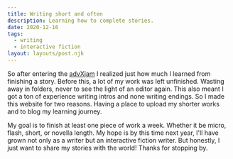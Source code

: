 ```yaml
---
title: Writing short and often
description: Learning how to complete stories.
date: 2020-12-16
tags:
  - writing
  - interactive fiction
layout: layouts/post.njk
---
```

So after entering the [advXjam](https://itch.io/jam/advxjam) I realized just how much I learned from finishing a story. Before this, a lot of my work was left unfinished. Wasting away in folders, never to see the light of an editor again. This also meant I got a ton of experience writing intros and none writing endings. So I made this website for two reasons. Having a place to upload my shorter works and to blog my learning journey.

My goal is to finish at least one piece of work a week. Whether it be micro, flash, short, or novella length. My hope is by this time next year, I'll have grown not only as a writer but an interactive fiction writer. But honestly, I just want to share my stories with the world! Thanks for stopping by.
